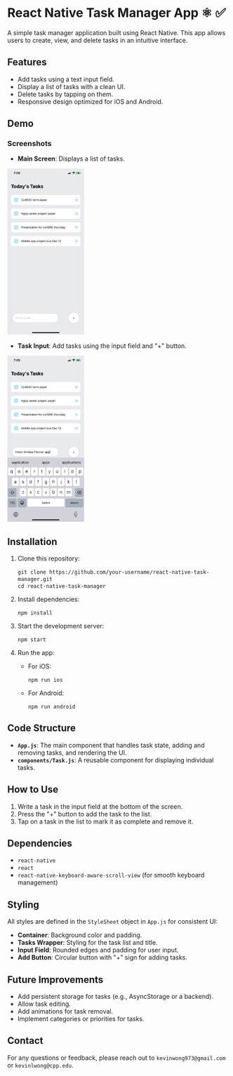 
# React Native Task Manager App ⚛ ✅

A simple task manager application built using React Native. This app allows users to create, view, and delete tasks in an intuitive interface.

## Features

- Add tasks using a text input field.
- Display a list of tasks with a clean UI.
- Delete tasks by tapping on them.
- Responsive design optimized for iOS and Android.

## Demo

### Screenshots
- **Main Screen**: Displays a list of tasks.
<img src="/todoList/assets/tasks.PNG" alt="Main Screen" width="175" />

- **Task Input**: Add tasks using the input field and "+" button.
<img src="/todoList/assets/taskinput.PNG" alt="Task Input" width="175" />

## Installation

1. Clone this repository:
   ```
   git clone https://github.com/your-username/react-native-task-manager.git
   cd react-native-task-manager
   ```

2. Install dependencies:
   ```
   npm install
   ```

3. Start the development server:
   ```
   npm start
   ```

4. Run the app:
   - For iOS:
     ```
     npm run ios
     ```
   - For Android:
     ```
     npm run android
     ```

## Code Structure

- **`App.js`**: The main component that handles task state, adding and removing tasks, and rendering the UI.
- **`components/Task.js`**: A reusable component for displaying individual tasks.

## How to Use

1. Write a task in the input field at the bottom of the screen.
2. Press the "+" button to add the task to the list.
3. Tap on a task in the list to mark it as complete and remove it.

## Dependencies

- `react-native`
- `react`
- `react-native-keyboard-aware-scroll-view` (for smooth keyboard management)

## Styling

All styles are defined in the `StyleSheet` object in `App.js` for consistent UI:

- **Container**: Background color and padding.
- **Tasks Wrapper**: Styling for the task list and title.
- **Input Field**: Rounded edges and padding for user input.
- **Add Button**: Circular button with "+" sign for adding tasks.

## Future Improvements

- Add persistent storage for tasks (e.g., AsyncStorage or a backend).
- Allow task editing.
- Add animations for task removal.
- Implement categories or priorities for tasks.

## Contact

For any questions or feedback, please reach out to `kevinwong973@gmail.com` or `kevinlwong@cpp.edu`.
